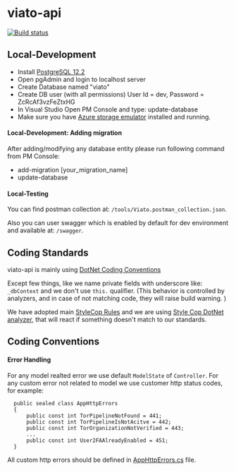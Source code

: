 # viato-api

[![Build status](https://ci.appveyor.com/api/projects/status/oivxuthaj2ttnss0/branch/master?svg=true)](https://ci.appveyor.com/project/arkoc/viato-api/branch/master)

## Local-Development
- Install [PostgreSQL 12.2](https://www.enterprisedb.com/downloads/postgres-postgresql-downloads)
- Open pgAdmin and login to localhost server
- Create Database named "viato"
- Create DB user (with all permissions) User Id = dev, Password = ZcRcAf3vzFeZtxHG
- In Visual Studio Open PM Console and type: update-database
- Make sure you have [Azure storage emulator](https://docs.microsoft.com/en-us/azure/storage/common/storage-use-emulator) installed and running.

#### Local-Development: Adding migration
After adding/modifying any database entity please run following command from PM Console:
- add-migration [your_migration_name]
- update-database

#### Local-Testing
You can find postman collection at: `/tools/Viato.postman_collection.json`.

Also you can user swagger which is enabled by default for dev environment and available at: `/swagger`.

## Coding Standards

viato-api is mainly using [DotNet Coding Conventions](https://docs.microsoft.com/en-us/dotnet/csharp/programming-guide/inside-a-program/coding-conventions)

Except few things, like we name private fields with underscore like: `_dbContext` and we don't use `this.` qualifier. (This behavior is controlled by analyzers, and in case of not matching code, they will raise build warning. )

We have adopted main [StyleCop Rules](https://github.com/DotNetAnalyzers/StyleCopAnalyzers/blob/master/DOCUMENTATION.md) and we are using [Style Cop DotNet analyzer](https://github.com/DotNetAnalyzers/StyleCopAnalyzers), that will react if something doesn't match to our standards.


## Coding Conventions

#### Error Handling

For any model realted error we use default `ModelState` of `Controller`. For any custom error not related to model we use customer http status codes, for example:

```
  public sealed class AppHttpErrors
  {
      public const int TorPipelineNotFound = 441;
      public const int TorPipelineIsNotAcitve = 442;
      public const int TorOrganizationNotVerified = 443;
      ...
      public const int User2FAAlreadyEnabled = 451;
  }
```

All custom http errors should be defined in [AppHttpErrors.cs](https://github.com/viato/viato-api/blob/master/src/Viato.Api/AppHttpErrors.cs) file.
